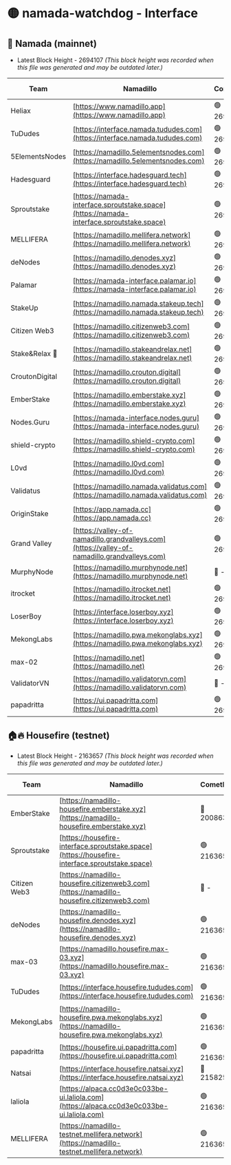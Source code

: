 # 🟡 namada-watchdog - Interface

## 🚀 Namada (mainnet)
- Latest Block Height - 2694107 *(This block height was recorded when this file was generated and may be outdated later.)*

| Team | Namadillo | CometBFT | Indexer | MASP Indexer |
|-|-|-|-|-|
| Heliax | [https://www.namadillo.app](https://www.namadillo.app) | 🟢 2694091 | 🟢 2694091 | 🟢 2694091 |
| TuDudes | [https://interface.namada.tududes.com](https://interface.namada.tududes.com) | 🟢 2694091 | 🟢 2694091 | 🟢 2694091 |
| 5ElementsNodes | [https://namadillo.5elementsnodes.com](https://namadillo.5elementsnodes.com) | 🟢 2694091 | 🟢 2694091 | 🟢 2694091 |
| Hadesguard | [https://interface.hadesguard.tech](https://interface.hadesguard.tech) | 🟢 2694092 | 🟢 2694092 | 🟢 2694091 |
| Sproutstake | [https://namada-interface.sproutstake.space](https://namada-interface.sproutstake.space) | 🟢 2694092 | 🟢 2694092 | 🟢 2694092 |
| MELLIFERA | [https://namadillo.mellifera.network](https://namadillo.mellifera.network) | 🟢 2694093 | 🟢 2694093 | 🟢 2694093 |
| deNodes | [https://namadillo.denodes.xyz](https://namadillo.denodes.xyz) | 🟢 2694094 | 🟢 2694094 | 🟢 2694094 |
| Palamar | [https://namada-interface.palamar.io](https://namada-interface.palamar.io) | 🟢 2694095 | 🟢 2694094 | 🟢 2694095 |
| StakeUp | [https://namadillo.namada.stakeup.tech](https://namadillo.namada.stakeup.tech) | 🟢 2694095 | 🟢 2694095 | 🟢 2694095 |
| Citizen Web3 | [https://namadillo.citizenweb3.com](https://namadillo.citizenweb3.com) | 🟢 2694096 | 🟢 2694095 | 🟢 2694095 |
| Stake&Relax 🦥 | [https://namadillo.stakeandrelax.net](https://namadillo.stakeandrelax.net) | 🟢 2694096 | 🟢 2694096 | 🟢 2694096 |
| CroutonDigital | [https://namadillo.crouton.digital](https://namadillo.crouton.digital) | 🟢 2694097 | 🟢 2694097 | 🟢 2694097 |
| EmberStake | [https://namadillo.emberstake.xyz](https://namadillo.emberstake.xyz) | 🟢 2694097 | 🟢 2694097 | 🟢 2694097 |
| Nodes.Guru | [https://namada-interface.nodes.guru](https://namada-interface.nodes.guru) | 🟢 2694098 | 🟢 2694098 | 🟢 2694097 |
| shield-crypto | [https://namadillo.shield-crypto.com](https://namadillo.shield-crypto.com) | 🟢 2694055 | 🟡 2693998 | 🟢 2694054 |
| L0vd | [https://namadillo.l0vd.com](https://namadillo.l0vd.com) | 🟢 2694099 | 🟢 2694098 | 🟢 2694099 |
| Validatus | [https://namadillo.namada.validatus.com](https://namadillo.namada.validatus.com) | 🟢 2694100 | 🟢 2694099 | 🟢 2694099 |
| OriginStake | [https://app.namada.cc](https://app.namada.cc) | 🟢 2694100 | 🟢 2694100 | 🟢 2694100 |
| Grand Valley | [https://valley-of-namadillo.grandvalleys.com](https://valley-of-namadillo.grandvalleys.com) | 🟢 2694101 | 🟢 2694100 | 🟢 2694101 |
| MurphyNode | [https://namadillo.murphynode.net](https://namadillo.murphynode.net) | 🔴 - | 🔴 - | 🔴 - |
| itrocket | [https://namadillo.itrocket.net](https://namadillo.itrocket.net) | 🟢 2694103 | 🟢 2694103 | 🟢 2694103 |
| LoserBoy | [https://interface.loserboy.xyz](https://interface.loserboy.xyz) | 🟢 2694103 | 🟢 2694103 | 🟢 2694103 |
| MekongLabs | [https://namadillo.pwa.mekonglabs.xyz](https://namadillo.pwa.mekonglabs.xyz) | 🟢 2694104 | 🟢 2694104 | 🟢 2694104 |
| max-02 | [https://namadillo.net](https://namadillo.net) | 🟢 2694105 | 🟢 2694104 | 🟢 2694104 |
| ValidatorVN | [https://namadillo.validatorvn.com](https://namadillo.validatorvn.com) | 🔴 - | 🔴 - | 🔴 - |
| papadritta | [https://ui.papadritta.com](https://ui.papadritta.com) | 🟢 2694107 | 🟢 2694107 | 🟢 2694106 |

## 🏠🔥 Housefire (testnet)
- Latest Block Height - 2163657 *(This block height was recorded when this file was generated and may be outdated later.)*

| Team | Namadillo | CometBFT | Indexer | MASP Indexer |
|-|-|-|-|-|
| EmberStake | [https://namadillo-housefire.emberstake.xyz](https://namadillo-housefire.emberstake.xyz) | 🔴 2008636 | 🔴 - | 🔴 - |
| Sproutstake | [https://housefire-interface.sproutstake.space](https://housefire-interface.sproutstake.space) | 🟢 2163653 | 🟢 2163653 | 🟢 2163653 |
| Citizen Web3 | [https://namadillo-housefire.citizenweb3.com](https://namadillo-housefire.citizenweb3.com) | 🔴 - | 🟢 2163654 | 🟢 2163654 |
| deNodes | [https://namadillo-housefire.denodes.xyz](https://namadillo-housefire.denodes.xyz) | 🟢 2163654 | 🟢 2163654 | 🟢 2163654 |
| max-03 | [https://namadillo.housefire.max-03.xyz](https://namadillo.housefire.max-03.xyz) | 🟢 2163655 | 🟢 2163655 | 🟢 2163655 |
| TuDudes | [https://interface.housefire.tududes.com](https://interface.housefire.tududes.com) | 🟢 2163655 | 🟢 2163655 | 🟢 2163655 |
| MekongLabs | [https://namadillo-housefire.pwa.mekonglabs.xyz](https://namadillo-housefire.pwa.mekonglabs.xyz) | 🟢 2163655 | 🟢 2163655 | 🟢 2163655 |
| papadritta | [https://housefire.ui.papadritta.com](https://housefire.ui.papadritta.com) | 🟢 2163656 | 🟢 2163656 | 🟢 2163656 |
| Natsai | [https://interface.housefire.natsai.xyz](https://interface.housefire.natsai.xyz) | 🔴 2158252 | 🔴 2158252 | 🔴 2158252 |
| laliola | [https://alpaca.cc0d3e0c033be-ui.laliola.com](https://alpaca.cc0d3e0c033be-ui.laliola.com) | 🟢 2163657 | 🟢 2163657 | 🟢 2163657 |
| MELLIFERA | [https://namadillo-testnet.mellifera.network](https://namadillo-testnet.mellifera.network) | 🟢 2163657 | 🟢 2163657 | 🟢 2163657 |

